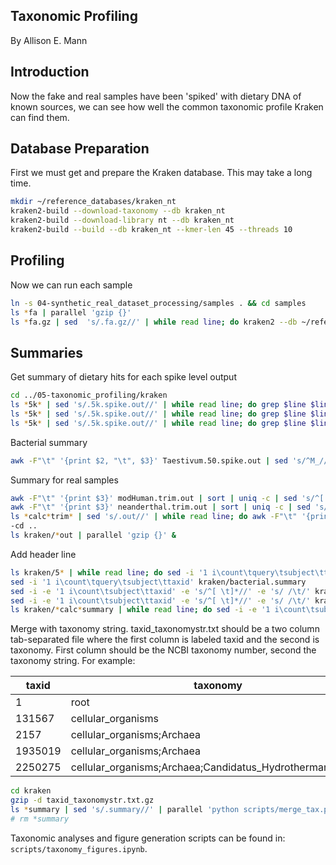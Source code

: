 ## Taxonomic Profiling

By Allison E. Mann

## Introduction

Now the fake and real samples have been 'spiked' with dietary DNA of known
sources, we can see how well the common taxonomic profile Kraken can find them.

## Database Preparation

First we must get and prepare the Kraken database. This may take a long time.

```bash
mkdir ~/reference_databases/kraken_nt 
kraken2-build --download-taxonomy --db kraken_nt
kraken2-build --download-library nt --db kraken_nt
kraken2-build --build --db kraken_nt --kmer-len 45 --threads 10
```

## Profiling

Now we can run each sample

```bash
ln -s 04-synthetic_real_dataset_processing/samples . && cd samples
ls *fa | parallel 'gzip {}'
ls *fa.gz | sed  's/.fa.gz//' | while read line; do kraken2 --db ~/reference_databases/kraken_nt/ --threads 8 --use-names --gzip-compressed --output ../../05-taxonomic_profiling/kraken/$line.out $line.fa.gz; done
```

## Summaries

Get summary of dietary hits for each spike level output

```bash
cd ../05-taxonomic_profiling/kraken
ls *5k* | sed 's/.5k.spike.out//' | while read line; do grep $line $line.5k.spike.out | awk -F"\t" '{print $2, "\t", $3}' | sed 's/^M_//' | sed 's/^MT_//' | sed 's/_.*\t/\t/' | sort | uniq -c | sed 's/^[ \t]*//' | sed 's/ /\t/' | sed 's/ //' | sed 's/ /_/g' | sed 's/_(taxid_/\t/' | sed 's/)$//' >> 5k.spike.summary; done
ls *5k* | sed 's/.5k.spike.out//' | while read line; do grep $line $line.500.spike.out | awk -F"\t" '{print $2, "\t", $3}' | sed 's/^M_//' | sed 's/^MT_//' | sed 's/_.*\t/\t/' | sort | uniq -c | sed 's/^[ \t]*//' | sed 's/ /\t/' | sed 's/ //' | sed 's/ /_/g' | sed 's/_(taxid_/\t/' | sed 's/)$//' >> 500.spike.summary; done
ls *5k* | sed 's/.5k.spike.out//' | while read line; do grep $line $line.50.spike.out | awk -F"\t" '{print $2, "\t", $3}' | sed 's/^M_//' | sed 's/^MT_//' | sed 's/_.*\t/\t/' | sort | uniq -c | sed 's/^[ \t]*//' | sed 's/ /\t/' | sed 's/ //' | sed 's/ /_/g' | sed 's/_(taxid_/\t/' | sed 's/)$//' >> 50.spike.summary; done
```

Bacterial summary

```bash
awk -F"\t" '{print $2, "\t", $3}' Taestivum.50.spike.out | sed 's/^M_//' | sed 's/^MT_//' | sed 's/_.*\t/\t/' | sort | uniq -c | sed 's/^[ \t]*//' | sed 's/ /\t/' | sed 's/ //' | sed 's/ /_/g' | sed 's/_(taxid_/\t/' | sed 's/)$//' > bacterial.summary
```

Summary for real samples

```bash
awk -F"\t" '{print $3}' modHuman.trim.out | sort | uniq -c | sed 's/^[ \t]*//' | sed 's/ /\t/' | sed 's/ /_/g' | sed 's/_(taxid_/\t/' | sed 's/)//g' > modHuman.summary &
awk -F"\t" '{print $3}' neanderthal.trim.out | sort | uniq -c | sed 's/^[ \t]*//' | sed 's/ /\t/' | sed 's/ /_/g' | sed 's/_(taxid_/\t/' | sed 's/)//g' > neanderthal.summary &
ls *calc*trim* | sed 's/.out//' | while read line; do awk -F"\t" '{print $3}' $line.out | sort | uniq -c | sed 's/^[ \t]*//' | sed 's/ /\t/' | sed 's/ /_/g' | sed 's/_(taxid_/\t/' | sed 's/)//g' > $line.summary; done
-cd ..
ls kraken/*out | parallel 'gzip {}' & 
```

Add header line

```bash
ls kraken/5* | while read line; do sed -i '1 i\count\tquery\tsubject\ttaxid' $line; done &
sed -i '1 i\count\tquery\tsubject\ttaxid' kraken/bacterial.summary
sed -i -e '1 i\count\tsubject\ttaxid' -e 's/^[ \t]*//' -e 's/ /\t/' kraken/modHuman.summary
sed -i -e '1 i\count\tsubject\ttaxid' -e 's/^[ \t]*//' -e 's/ /\t/' kraken/neanderthal.summary
ls kraken/*calc*summary | while read line; do sed -i -e '1 i\count\tsubject\ttaxid' -e 's/^[ \t]*//' -e 's/ /\t/' $line; done
```


Merge with taxonomy string. taxid_taxonomystr.txt should be a two column tab-separated file where the first column is labeled taxid and the second is taxonomy. First column should be the NCBI taxonomy number, second the taxonomy string. For example:

|taxid|taxonomy|
|------|-------|
|1|root|
|131567|cellular_organisms|
|2157|cellular_organisms;Archaea|
|1935019|cellular_organisms;Archaea|
|2250275|cellular_organisms;Archaea;Candidatus_Hydrothermarchaeota|

```bash
cd kraken
gzip -d taxid_taxonomystr.txt.gz 
ls *summary | sed 's/.summary//' | parallel 'python scripts/merge_tax.py -i {}.summary -o {}.merged -t taxid_taxonomystr.txt'
# rm *summary
```

Taxonomic analyses and figure generation scripts can be found in: `scripts/taxonomy_figures.ipynb`.
